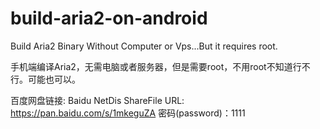 # build-aria2-on-android
Build Aria2 Binary Without Computer or Vps...But it requires root.

手机端编译Aria2，无需电脑或者服务器，但是需要root，不用root不知道行不行。可能也可以。

百度网盘链接:
Baidu NetDis ShareFile URL:
https://pan.baidu.com/s/1mkeguZA 密码(password)：1111
